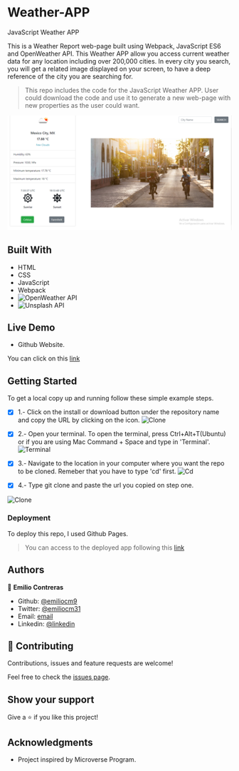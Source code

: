 # Weather-APP
 JavaScript Weather APP

This is a Weather Report web-page built using Webpack, JavaScript ES6 and OpenWeather API. This Weather APP allow you access current weather data for any location including over 200,000 cities. In every city you search, you will get a related image displayed on your screen, to have a deep reference of the city you are searching for.

> This repo includes the code for the JavaScript Weather APP. User could download the code and use it to generate a new web-page with new properties as the user could want.

![Index](./src/assets/images/IndexSS.PNG)

## Built With

- HTML
- CSS
- JavaScript
- Webpack
- ![OpenWeather API](https://openweathermap.org/)
- ![Unsplash API](https://unsplash.com/developers)

## Live Demo

- Github Website.

You can click on this [link](https://emiliocm9.github.io/Weather-API/dist/)


## Getting Started

To get a local copy up and running follow these simple example steps.

-[x] 1.- Click on the install or download button under the repository name and copy the URL by clicking on the icon.
![Clone](https://github.com/emiliocm9/Expense-Tracker/blob/development/app/assets/images/first_instruction.png)

-[x] 2.- Open your terminal. To open the terminal, press Ctrl+Alt+T(Ubuntu) or if you are using Mac Command + Space and type in 'Terminal'.
![Terminal](https://github.com/emiliocm9/Expense-Tracker/blob/development/app/assets/images/terminal_open.png)

-[x] 3.- Navigate to the location in your computer where you want the repo to be cloned. Remeber that you have to type 'cd' first.
![Cd](https://github.com/emiliocm9/Expense-Tracker/blob/development/app/assets/images/cdirectorie.png)

-[x] 4.- Type git clone and paste the url you copied on step one.

![Clone](https://github.com/emiliocm9/Expense-Tracker/blob/development/app/assets/images/git_clone_better.png)

### Deployment

To deploy this repo, I used Github Pages.

> You can access to the deployed app following this [link](https://emiliocm9.github.io/Weather-API/dist/)

## Authors

👤 **Emilio Contreras**

- Github: [@emiliocm9](https://github.com/emiliocm9)
- Twitter: [@emiliocm31](https://twitter.com/emiliocm31)
- Email: [email](emilio.contreras97@gmail.com)
- Linkedin: [@linkedin](https://www.linkedin.com/in/emiliocm31/)

## 🤝 Contributing

Contributions, issues and feature requests are welcome!

Feel free to check the [issues page](issues/).

## Show your support

Give a ⭐️ if you like this project!

## Acknowledgments

- Project inspired by Microverse Program.
